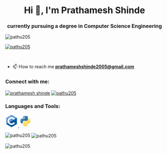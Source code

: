 <h1 align="center">Hi 👋, I'm Prathamesh Shinde</h1>
<h3 align="center">currently pursuing a degree in Computer Science Engineering</h3>

<p align="left"> <img src="https://komarev.com/ghpvc/?username=pathu205&label=Profile%20views&color=0e75b6&style=flat" alt="pathu205" /> </p>

<p align="left"> <a href="https://github.com/ryo-ma/github-profile-trophy"><img src="https://github-profile-trophy.vercel.app/?username=pathu205" alt="pathu205" /></a> </p>

<p align="left"> <a href="https://twitter.com/" target="blank"><img src="https://img.shields.io/twitter/follow/?logo=twitter&style=for-the-badge" alt="" /></a> </p>

- 📫 How to reach me **prathameshshinde2005@gmail.com**

<h3 align="left">Connect with me:</h3>
<p align="left">
<a href="https://linkedin.com/in/prathamesh shinde" target="blank"><img align="center" src="https://raw.githubusercontent.com/rahuldkjain/github-profile-readme-generator/master/src/images/icons/Social/linked-in-alt.svg" alt="prathamesh shinde" height="30" width="40" /></a>
<a href="https://instagram.com/pathu205" target="blank"><img align="center" src="https://raw.githubusercontent.com/rahuldkjain/github-profile-readme-generator/master/src/images/icons/Social/instagram.svg" alt="pathu205" height="30" width="40" /></a>
</p>

<h3 align="left">Languages and Tools:</h3>
<p align="left"> <a href="https://www.cprogramming.com/" target="_blank" rel="noreferrer"> <img src="https://raw.githubusercontent.com/devicons/devicon/master/icons/c/c-original.svg" alt="c" width="40" height="40"/> </a> <a href="https://www.python.org" target="_blank" rel="noreferrer"> <img src="https://raw.githubusercontent.com/devicons/devicon/master/icons/python/python-original.svg" alt="python" width="40" height="40"/> </a> </p>

<p><img align="left" src="https://github-readme-stats.vercel.app/api/top-langs?username=pathu205&show_icons=true&locale=en&layout=compact" alt="pathu205" /></p>

<p>&nbsp;<img align="center" src="https://github-readme-stats.vercel.app/api?username=pathu205&show_icons=true&locale=en" alt="pathu205" /></p>

<p><img align="center" src="https://github-readme-streak-stats.herokuapp.com/?user=pathu205&" alt="pathu205" /></p>
